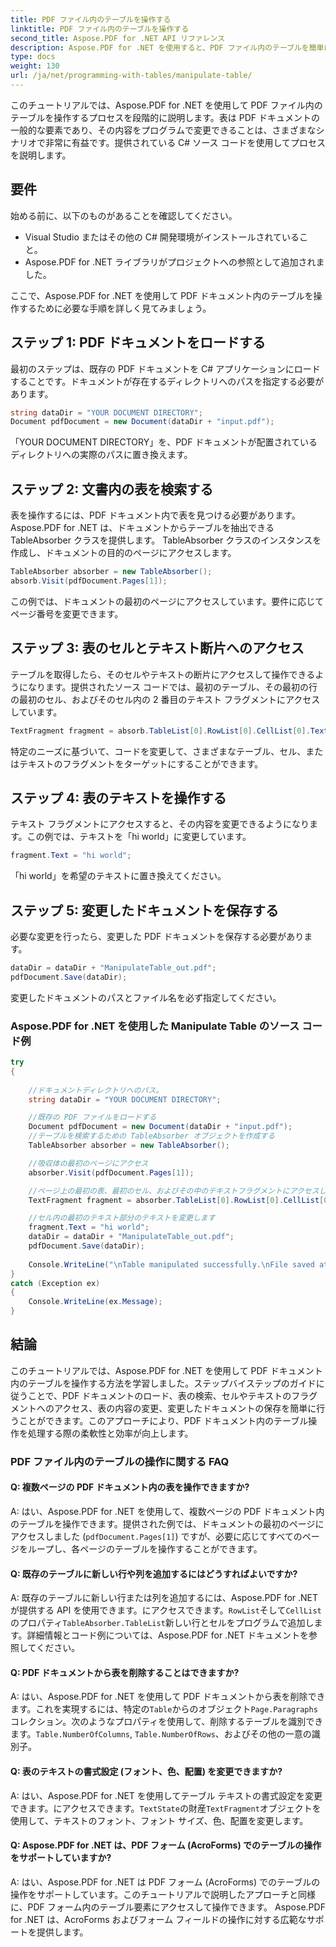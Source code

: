 ```yaml
---
title: PDF ファイル内のテーブルを操作する
linktitle: PDF ファイル内のテーブルを操作する
second_title: Aspose.PDF for .NET API リファレンス
description: Aspose.PDF for .NET を使用すると、PDF ファイル内のテーブルを簡単に操作できます。
type: docs
weight: 130
url: /ja/net/programming-with-tables/manipulate-table/
---
```

このチュートリアルでは、Aspose.PDF for .NET を使用して PDF ファイル内のテーブルを操作するプロセスを段階的に説明します。表は PDF ドキュメントの一般的な要素であり、その内容をプログラムで変更できることは、さまざまなシナリオで非常に有益です。提供されている C# ソース コードを使用してプロセスを説明します。

## 要件

始める前に、以下のものがあることを確認してください。

- Visual Studio またはその他の C# 開発環境がインストールされていること。
- Aspose.PDF for .NET ライブラリがプロジェクトへの参照として追加されました。

ここで、Aspose.PDF for .NET を使用して PDF ドキュメント内のテーブルを操作するために必要な手順を詳しく見てみましょう。

## ステップ 1: PDF ドキュメントをロードする

最初のステップは、既存の PDF ドキュメントを C# アプリケーションにロードすることです。ドキュメントが存在するディレクトリへのパスを指定する必要があります。

```csharp
string dataDir = "YOUR DOCUMENT DIRECTORY";
Document pdfDocument = new Document(dataDir + "input.pdf");
```

「YOUR DOCUMENT DIRECTORY」を、PDF ドキュメントが配置されているディレクトリへの実際のパスに置き換えます。

## ステップ 2: 文書内の表を検索する

表を操作するには、PDF ドキュメント内で表を見つける必要があります。 Aspose.PDF for .NET は、ドキュメントからテーブルを抽出できる TableAbsorber クラスを提供します。 TableAbsorber クラスのインスタンスを作成し、ドキュメントの目的のページにアクセスします。

```csharp
TableAbsorber absorber = new TableAbsorber();
absorb.Visit(pdfDocument.Pages[1]);
```

この例では、ドキュメントの最初のページにアクセスしています。要件に応じてページ番号を変更できます。

## ステップ 3: 表のセルとテキスト断片へのアクセス

テーブルを取得したら、そのセルやテキストの断片にアクセスして操作できるようになります。提供されたソース コードでは、最初のテーブル、その最初の行の最初のセル、およびそのセル内の 2 番目のテキスト フラグメントにアクセスしています。

```csharp
TextFragment fragment = absorb.TableList[0].RowList[0].CellList[0].TextFragments[1];
```

特定のニーズに基づいて、コードを変更して、さまざまなテーブル、セル、またはテキストのフラグメントをターゲットにすることができます。

## ステップ 4: 表のテキストを操作する

テキスト フラグメントにアクセスすると、その内容を変更できるようになります。この例では、テキストを「hi world」に変更しています。

```csharp
fragment.Text = "hi world";
```

「hi world」を希望のテキストに置き換えてください。

## ステップ 5: 変更したドキュメントを保存する

必要な変更を行ったら、変更した PDF ドキュメントを保存する必要があります。

```csharp
dataDir = dataDir + "ManipulateTable_out.pdf";
pdfDocument.Save(dataDir);
```

変更したドキュメントのパスとファイル名を必ず指定してください。


### Aspose.PDF for .NET を使用した Manipulate Table のソース コード例

```csharp
try
{
	
	//ドキュメントディレクトリへのパス。
	string dataDir = "YOUR DOCUMENT DIRECTORY";

	//既存の PDF ファイルをロードする
	Document pdfDocument = new Document(dataDir + "input.pdf");
	//テーブルを検索するための TableAbsorber オブジェクトを作成する
	TableAbsorber absorber = new TableAbsorber();

	//吸収体の最初のページにアクセス
	absorber.Visit(pdfDocument.Pages[1]);

	//ページ上の最初の表、最初のセル、およびその中のテキストフラグメントにアクセスします。
	TextFragment fragment = absorber.TableList[0].RowList[0].CellList[0].TextFragments[1];

	//セル内の最初のテキスト部分のテキストを変更します
	fragment.Text = "hi world";
	dataDir = dataDir + "ManipulateTable_out.pdf";
	pdfDocument.Save(dataDir);
	
	Console.WriteLine("\nTable manipulated successfully.\nFile saved at " + dataDir);
}
catch (Exception ex)
{
	Console.WriteLine(ex.Message);
}
```

## 結論

このチュートリアルでは、Aspose.PDF for .NET を使用して PDF ドキュメント内のテーブルを操作する方法を学習しました。ステップバイステップのガイドに従うことで、PDF ドキュメントのロード、表の検索、セルやテキストのフラグメントへのアクセス、表の内容の変更、変更したドキュメントの保存を簡単に行うことができます。このアプローチにより、PDF ドキュメント内のテーブル操作を処理する際の柔軟性と効率が向上します。

### PDF ファイル内のテーブルの操作に関する FAQ

#### Q: 複数ページの PDF ドキュメント内の表を操作できますか?

A: はい、Aspose.PDF for .NET を使用して、複数ページの PDF ドキュメント内のテーブルを操作できます。提供された例では、ドキュメントの最初のページにアクセスしました (`pdfDocument.Pages[1]`) ですが、必要に応じてすべてのページをループし、各ページのテーブルを操作することができます。

#### Q: 既存のテーブルに新しい行や列を追加するにはどうすればよいですか?

 A: 既存のテーブルに新しい行または列を追加するには、Aspose.PDF for .NET が提供する API を使用できます。にアクセスできます。`RowList`そして`CellList`のプロパティ`TableAbsorber.TableList`新しい行とセルをプログラムで追加します。詳細情報とコード例については、Aspose.PDF for .NET ドキュメントを参照してください。

#### Q: PDF ドキュメントから表を削除することはできますか?

 A: はい、Aspose.PDF for .NET を使用して PDF ドキュメントから表を削除できます。これを実現するには、特定の`Table`からのオブジェクト`Page.Paragraphs`コレクション。次のようなプロパティを使用して、削除するテーブルを識別できます。`Table.NumberOfColumns`, `Table.NumberOfRows`、およびその他の一意の識別子。

#### Q: 表のテキストの書式設定 (フォント、色、配置) を変更できますか?

 A: はい、Aspose.PDF for .NET を使用してテーブル テキストの書式設定を変更できます。にアクセスできます。`TextState`の財産`TextFragment`オブジェクトを使用して、テキストのフォント、フォント サイズ、色、配置を変更します。

#### Q: Aspose.PDF for .NET は、PDF フォーム (AcroForms) でのテーブルの操作をサポートしていますか?

A: はい、Aspose.PDF for .NET は PDF フォーム (AcroForms) でのテーブルの操作をサポートしています。このチュートリアルで説明したアプローチと同様に、PDF フォーム内のテーブル要素にアクセスして操作できます。 Aspose.PDF for .NET は、AcroForms およびフォーム フィールドの操作に対する広範なサポートを提供します。